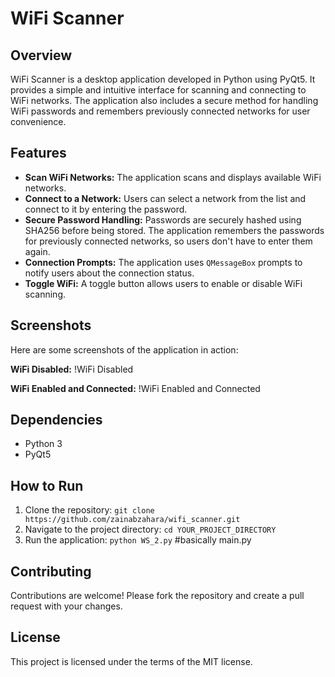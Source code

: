 # WiFi Scanner

## Overview
WiFi Scanner is a desktop application developed in Python using PyQt5. It provides a simple and intuitive interface for scanning and connecting to WiFi networks. The application also includes a secure method for handling WiFi passwords and remembers previously connected networks for user convenience.

## Features
- **Scan WiFi Networks:** The application scans and displays available WiFi networks.
- **Connect to a Network:** Users can select a network from the list and connect to it by entering the password.
- **Secure Password Handling:** Passwords are securely hashed using SHA256 before being stored. The application remembers the passwords for previously connected networks, so users don't have to enter them again.
- **Connection Prompts:** The application uses `QMessageBox` prompts to notify users about the connection status.
- **Toggle WiFi:** A toggle button allows users to enable or disable WiFi scanning.

## Screenshots
Here are some screenshots of the application in action:

**WiFi Disabled:**
!WiFi Disabled

**WiFi Enabled and Connected:**
!WiFi Enabled and Connected

## Dependencies
- Python 3
- PyQt5

## How to Run
1. Clone the repository: `git clone https://github.com/zainabzahara/wifi_scanner.git`
2. Navigate to the project directory: `cd YOUR_PROJECT_DIRECTORY`
3. Run the application: `python WS_2.py` #basically main.py

## Contributing
Contributions are welcome! Please fork the repository and create a pull request with your changes.

## License
This project is licensed under the terms of the MIT license.
